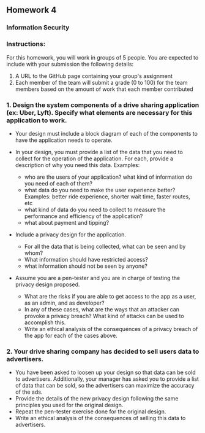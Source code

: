## Homework 4

### Information Security

### Instructions:

For this homework, you will work in groups of 5 people. You are expected to include with your submission the following details:

1. A URL to the GitHub page containing your group's assignment
2. Each member of the team will submit a grade (0 to 100) for the team members based on the amount of work that each member contributed

### 1. Design the system components of a drive sharing application (ex: Uber, Lyft). Specify what elements are necessary for this application to work.

- Your design must include a block diagram of each of the components to have the application needs to operate.
- In your design, you must provide a list of the data that you need to collect for the operation of the application. For each, provide a description of why you need this data. Examples:

  - who are the users of your application? what kind of information do you need of each of them?
  - what data do you need to make the user experience better? Examples: better ride experience, shorter wait time, faster routes, etc
  - what kind of data do you need to collect to measure the performance and efficiency of the application?
  - what about payment and tipping?

- Include a privacy design for the application.
  - For all the data that is being collected, what can be seen and by whom?
  - What information should have restricted access?
  - what information should not be seen by anyone?
- Assume you are a pen-tester and you are in charge of testing the privacy design proposed.
  - What are the risks if you are able to get access to the app as a user, as an admin, and as developer?
  - In any of these cases, what are the ways that an attacker can provoke a privacy breach? What kind of attacks can be used to accomplish this.
  - Write an ethical analysis of the consequences of a privacy breach of the app for each of the cases above.

### 2. Your drive sharing company has decided to sell users data to advertisers.

- You have been asked to loosen up your design so that data can be sold to advertisers. Additionally, your manager has asked you to provide a list of data that can be sold, so the advertisers can maximize the accuracy of the ads.
- Provide the details of the new privacy design following the same principles you used for the original design.
- Repeat the pen-tester exercise done for the original design.
- Write an ethical analysis of the consequences of selling this data to advertisers.
